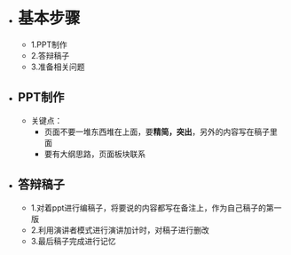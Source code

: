 - # 基本步骤
	- 1.PPT制作
	- 2.答辩稿子
	- 3.准备相关问题
- ## PPT制作
	- 关键点：
		- 页面不要一堆东西堆在上面，要**精简，突出**，另外的内容写在稿子里面
		- 要有大纲思路，页面板块联系
- ## 答辩稿子
	- 1.对着ppt进行编稿子，将要说的内容都写在备注上，作为自己稿子的第一版
	- 2.利用演讲者模式进行演讲加计时，对稿子进行删改
	- 3.最后稿子完成进行记忆